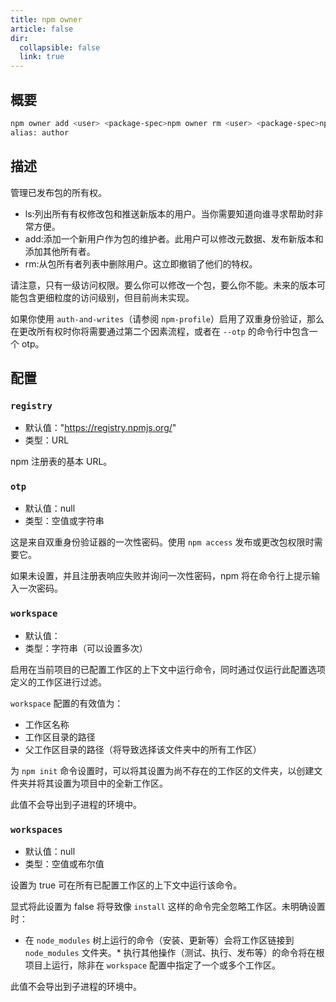 ```yaml
---
title: npm owner
article: false
dir:
  collapsible: false
  link: true
---
```


## 概要

```bash
npm owner add <user> <package-spec>npm owner rm <user> <package-spec>npm owner ls <package-spec>
alias: author
```

## 描述

管理已发布包的所有权。

- ls:列出所有有权修改包和推送新版本的用户。当你需要知道向谁寻求帮助时非常方便。
- add:添加一个新用户作为包的维护者。此用户可以修改元数据、发布新版本和添加其他所有者。
- rm:从包所有者列表中删除用户。这立即撤销了他们的特权。

请注意，只有一级访问权限。要么你可以修改一个包，要么你不能。未来的版本可能包含更细粒度的访问级别，但目前尚未实现。

如果你使用 `auth-and-writes`（请参阅 `npm-profile`）启用了双重身份验证，那么在更改所有权时你将需要通过第二个因素流程，或者在 `--otp` 的命令行中包含一个 otp。



## 配置



### `registry`

- 默认值："https://registry.npmjs.org/"
- 类型：URL

npm 注册表的基本 URL。



### `otp`

- 默认值：null
- 类型：空值或字符串

这是来自双重身份验证器的一次性密码。使用 `npm access` 发布或更改包权限时需要它。

如果未设置，并且注册表响应失败并询问一次性密码，npm 将在命令行上提示输入一次密码。



### `workspace`

- 默认值：
- 类型：字符串（可以设置多次）

启用在当前项目的已配置工作区的上下文中运行命令，同时通过仅运行此配置选项定义的工作区进行过滤。

`workspace` 配置的有效值为：

- 工作区名称
- 工作区目录的路径
- 父工作区目录的路径（将导致选择该文件夹中的所有工作区）

为 `npm init` 命令设置时，可以将其设置为尚不存在的工作区的文件夹，以创建文件夹并将其设置为项目中的全新工作区。

此值不会导出到子进程的环境中。



### `workspaces`

- 默认值：null
- 类型：空值或布尔值

设置为 true 可在所有已配置工作区的上下文中运行该命令。

显式将此设置为 false 将导致像 `install` 这样的命令完全忽略工作区。未明确设置时：

- 在 `node_modules` 树上运行的命令（安装、更新等）会将工作区链接到 `node_modules` 文件夹。* 执行其他操作（测试、执行、发布等）的命令将在根项目上运行，除非在 `workspace` 配置中指定了一个或多个工作区。

此值不会导出到子进程的环境中。
